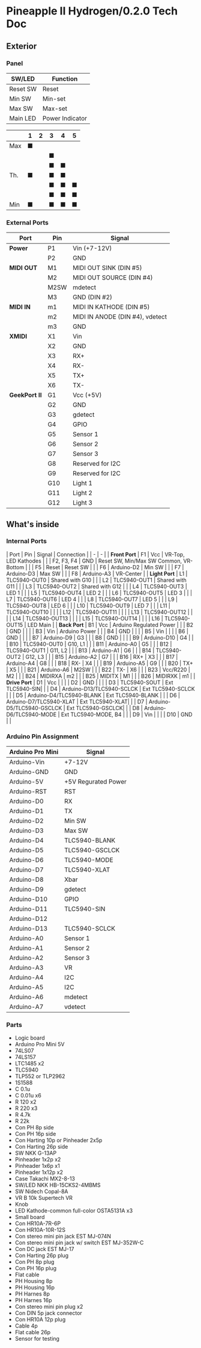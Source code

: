 # Pineapple II Hydrogen/0.2.0 Tech Doc

## Exterior

### Panel

| SW/LED | Function |
| - | - |
| Reset SW | Reset |
| Min SW | Min-set |
| Max SW | Max-set |
| Main LED | Power Indicator |

|| 1 | 2 | 3 | 4 | 5 |
| - | - | - | - | - | - |
| Max | ■ | | | | |
| | | | ■ | | |
| | | | ■ | ■ | |
| Th. | ■ | | ■ | ■ |  |
| | | | ■ | ■ | ■ |
| | | | ■ | ■ | ■ |
| Min | ■ | | ■ | ■ | ■ |



### External Ports

| Port | Pin | Signal |
| - | - | - |
| **Power** | P1 | Vin (+7-12V) |
| | P2 | GND |
| **MIDI OUT** | M1 | MIDI OUT SINK (DIN #5)|
| | M2 | MIDI OUT SOURCE (DIN #4) |
| | M2SW | mdetect |
| | M3 | GND (DIN #2)|
| **MIDI IN** | m1 | MIDI IN KATHODE (DIN #5) |
| | m2 | MIDI IN ANODE (DIN #4), vdetect |
| | m3 | GND |
| **XMIDI** | X1 | Vin |
| | X2 | GND |
| | X3 | RX+ |
| | X4 | RX- |
| | X5 | TX+ |
| | X6 | TX- |
| **GeekPort II** | G1 | Vcc (+5V) |
| | G2 | GND |
| | G3 | gdetect |
| | G4 | GPIO |
| | G5 | Sensor 1 |
| | G6 | Sensor 2 |
| | G7 | Sensor 3 |
| | G8 | Reserved for I2C |
| | G9 | Reserved for I2C |
| | G10 | Light 1 |
| | G11 | Light 2 |
| | G12 | Light 3 |

## What's inside

### Internal Ports

| Port | Pin | Signal | Connection |
| - | - |
| **Front Port** | F1 | Vcc | VR-Top, LED Kathodes |
| | F2, F3, F4 | GND | Reset SW, Min/Max SW Common, VR-Bottom |
| | F5 | Reset | Reset SW |
| | F6 | Arduino-D2 | Min SW |
| | F7 | Arduino-D3 | Max SW |
| | F8 | Arduino-A3 | VR-Center |
| **Light Port** | L1 | TLC5940-OUT0 | Shared with G10 |
| | L2 | TLC5940-OUT1 | Shared with G11 |
| | L3 | TLC5940-OUT2 | Shared with G12 |
| | L4 | TLC5940-OUT3 | LED 1 |
| | L5 | TLC5940-OUT4 | LED 2 |
| | L6 | TLC5940-OUT5 | LED 3 |
| | L7 | TLC5940-OUT6 | LED 4 |
| | L8 | TLC5940-OUT7 | LED 5 |
| | L9 | TLC5940-OUT8 | LED 6 |
| | L10 | TLC5940-OUT9 | LED 7 |
| | L11 | TLC5940-OUT10 | |
| | L12 | TLC5940-OUT11 | |
| | L13 | TLC5940-OUT12 | |
| | L14 | TLC5940-OUT13 | |
| | L15 | TLC5940-OUT14 | |
| | L16 | TLC5940-OUT15 | LED Main |
| **Back Port** | B1 | Vcc | Arduino Regulated Power |
| | B2 | GND | |
| | B3 | Vin | Arduino Power |
| | B4 | GND | |
| | B5 | Vin | |
| | B6 | GND | |
| | B7 | Arduino-D9 | G3 |
| | B8 | GND | |
| | B9 | Arduino-D10 | G4 |
| | B10 | TLC5940-OUT0 | G10, L1 |
| | B11 | Arduino-A0 | G5 |
| | B12 | TLC5940-OUT1 | G11, L2 |
| | B13 | Arduino-A1 | G6 |
| | B14 | TLC5940-OUT2 | G12, L3 |
| | B15 | Arduino-A2 | G7 |
| | B16 | RX+ | X3 |
| | B17 | Arduino-A4 | G8 |
| | B18 | RX- | X4 |
| | B19 | Arduino-A5 | G9 |
| | B20 | TX+ | X5 |
| | B21 | Arduino-A6 | M2SW |
| | B22 | TX- | X6 |
| | B23 | Vcc/R220 | M2 |
| | B24 | MIDIRXA | m2 |
| | B25 | MIDITX | M1 |
| | B26 | MIDIRXK | m1 |
| **Drive Port** | D1 | Vcc | |
| | D2 | GND | |
| | D3 | TLC5940-SOUT | Ext TLC5940-SIN|
| | D4 | Arduino-D13/TLC5940-SCLCK | Ext TLC5940-SCLCK |
| | D5 | Arduino-D4/TLC5940-BLANK | Ext TLC5940-BLANK |
| | D6 | Arduino-D7/TLC5940-XLAT | Ext TLC5940-XLAT|
| | D7 | Arduino-D5/TLC5940-GSCLCK | Ext TLC5940-GSCLCK|
| | D8 | Arduino-D6/TLC5940-MODE | Ext TLC5940-MODE, B4 |
| | D9 | Vin | |
| | D10 | GND | |

### Arduino Pin Assignment

| Arduino Pro Mini | Signal |
| - | - |
| Arduino-Vin | +7-12V |
| Arduino-GND | GND |
| Arduino-5V | +5V Regurated Power |
| Arduino-RST | RST |
| Arduino-D0 | RX |
| Arduino-D1 | TX |
| Arduino-D2 | Min SW |
| Arduino-D3 | Max SW |
| Arduino-D4 | TLC5940-BLANK |
| Arduino-D5 | TLC5940-GSCLCK |
| Arduino-D6 | TLC5940-MODE |
| Arduino-D7 | TLC5940-XLAT |
| Arduino-D8 | Xbar |
| Arduino-D9 | gdetect |
| Arduino-D10 | GPIO |
| Arduino-D11 | TLC5940-SIN |
| Arduino-D12 | |
| Arduino-D13 | TLC5940-SCLCK |
| Arduino-A0 | Sensor 1 |
| Arduino-A1 | Sensor 2 |
| Arduino-A2 | Sensor 3 |
| Arduino-A3 | VR |
| Arduino-A4 | I2C |
| Arduino-A5 | I2C |
| Arduino-A6 | mdetect |
| Arduino-A7 | vdetect |

### Parts

* Logic board
* Arduino Pro Mini 5V
* 74LS07
* 74LS157
* LTC1485 x2
* TLC5940
* TLP552 or TLP2962
* 1S1588
* C 0.1u
* C 0.01u x6
* R 120 x2
* R 220 x3
* R 4.7k
* R 22k
* Con PH 8p side
* Con PH 16p side
* Con Harting 10p or Pinheader 2x5p
* Con Harting 26p side
* SW NKK G-13AP
* Pinheader 1x2p x2
* Pinheader 1x6p x1
* Pinheader 1x12p x2
* Case Takachi MX2-8-13
* SW/LED NKK HB-15CKS2-4MBMS
* SW Nidech Copal-8A
* VR B 10k Supertech VR
* Knob
* LED Kathode-common full-color OSTA5131A x3
* Small board
* Con HR10A-7R-6P
* Con HR10A-10R-12S
* Con stereo mini pin jack EST MJ-074N
* Con stereo mini pin jack w/ switch EST MJ-352W-C
* Con DC jack EST MJ-17
* Con Harting 26p plug
* Con PH 8p plug
* Con PH 16p plug
* Flat cable
* PH Housing 8p
* PH Housing 16p
* PH Harnes 8p
* PH Harnes 16p
* Con stereo mini pin plug x2
* Con DIN 5p jack connector
* Con HR10A 12p plug
* Cable 4p
* Flat cable 26p
* Sensor for testing



